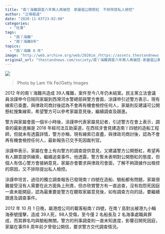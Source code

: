 ```yaml
---
title: "南丫海難調查八年無人再被控　家屬倡公開懸紅　不排除提私人檢控"
author: "立場報道"
date: "2020-11-03T23:02:00"
categories:
  - "社會"
tags:
  - "南丫海難"
  - "南丫海難8年"
topics:
  - "南丫海難 8 年"
image: "http://web.archive.org/web/2020im_/https://assets.thestandnews.com/media/photos/20201103-2720copy_Yaugf_2WXbzCc.png"
original_url: "thestandnews.com/society/南丫海難調查八年無人再被控-家屬倡公開懸紅-不排除提私人檢控"
---
```

![](http://web.archive.org/web/2020im_/https://assets.thestandnews.com/media/photos/20201103-2720copy_Yaugf_2WXbzCc.png)
> Photo by Lam Yik Fei/Getty Images

2012 年的南丫海難共造成 39人罹難，案件至今八年仍未結案。民主黨立法會議員涂謹申今日陪同家屬到西灣河水警總部與警方會面，涂謹申引述警方表示，現有線索已查盡，與律政司商討後認為不會再有機會檢控任何人，家屬則反建議可公開懸紅搜集線索，希望警方可以參考家屬意見後，繼續調查及跟進。

警方與家屬會面一個半小時後，涂謹申代表家屬見記者，引述警方在會上表示，調查的最新進展是 2018 年經司法互助渠道，在西班牙會見建造南丫四號的造船工程師，但就未有透露詳情，警方亦稱，現有線索已查盡，與律政司商討後，認為不會再有機會檢控任何人，最新報告已交予死因裁判官。

涂謹申表示，家屬在會上有向警方的調查提供意見，又建議警方公開懸紅，希望再有人願意提供線索，繼續追查事件。他透露，警方暫未表明對公開懸紅的態度，但個人有信心警方會接納意見，家屬亦會要求與律政司會面，了解不夠證據作出檢控的原因，又不排除提出私人檢控。

涂謹申坦言，過往的獨立調查報告已發現南丫四號在造船、驗船都有問題，家屬很難接受沒有人需要在此方面負上刑責，但亦欣賞警方有一直追查，沒有抱怨死因庭一直未能開庭，認為最重要是警方在聽取家屬意見後，如有調查方向的話，要繼續跟進及調查事件。

2012 年 10 月 1 日晚，屬港燈公司的載客船南丫四號，在南丫島對出被港九小輪海泰號撞擊，造成 39人死，98人受傷，至今僅 2 名船長及 2 名海事處職員罪成，而其罪名均與驗船無關。警方的刑事調查則一直未知進度，影響召開死因庭，家屬在事件8 周年前夕曾發公開信，要求警方交代調查情況。